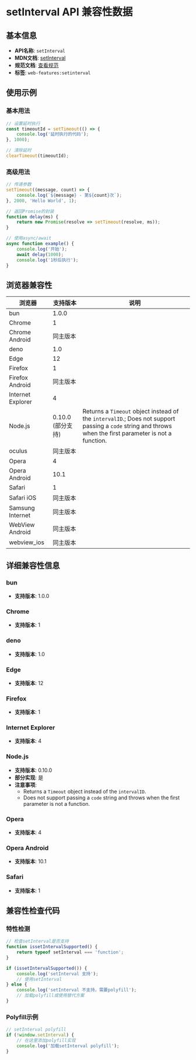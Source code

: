 # setInterval API 兼容性数据

## 基本信息

- **API名称**: `setInterval`
- **MDN文档**: [setInterval](https://developer.mozilla.org/docs/Web/API/Window/setInterval)
- **规范文档**: [查看规范](https://html.spec.whatwg.org/multipage/timers-and-user-prompts.html#dom-setinterval-dev)
- **标签**: `web-features:setinterval`

## 使用示例

### 基本用法

```javascript
// 设置延时执行
const timeoutId = setTimeout(() => {
    console.log('延时执行的代码');
}, 1000);

// 清除延时
clearTimeout(timeoutId);
```

### 高级用法

```javascript
// 传递参数
setTimeout((message, count) => {
    console.log(`${message} - 第${count}次`);
}, 2000, 'Hello World', 1);

// 返回Promise的封装
function delay(ms) {
    return new Promise(resolve => setTimeout(resolve, ms));
}

// 使用async/await
async function example() {
    console.log('开始');
    await delay(1000);
    console.log('1秒后执行');
}
```

## 浏览器兼容性

| 浏览器 | 支持版本 | 说明 |
|--------|----------|------|
| bun | 1.0.0 |  |
| Chrome | 1 |  |
| Chrome Android | 同主版本 |  |
| deno | 1.0 |  |
| Edge | 12 |  |
| Firefox | 1 |  |
| Firefox Android | 同主版本 |  |
| Internet Explorer | 4 |  |
| Node.js | 0.10.0 (部分支持) | Returns a `Timeout` object instead of the `intervalID`.; Does not support passing a `code` string and throws when the first parameter is not a function. |
| oculus | 同主版本 |  |
| Opera | 4 |  |
| Opera Android | 10.1 |  |
| Safari | 1 |  |
| Safari iOS | 同主版本 |  |
| Samsung Internet | 同主版本 |  |
| WebView Android | 同主版本 |  |
| webview_ios | 同主版本 |  |

## 详细兼容性信息

### bun

- **支持版本**: 1.0.0

### Chrome

- **支持版本**: 1

### deno

- **支持版本**: 1.0

### Edge

- **支持版本**: 12

### Firefox

- **支持版本**: 1

### Internet Explorer

- **支持版本**: 4

### Node.js

- **支持版本**: 0.10.0
- **部分实现**: 是
- **注意事项**:
  - Returns a `Timeout` object instead of the `intervalID`.
  - Does not support passing a `code` string and throws when the first parameter is not a function.

### Opera

- **支持版本**: 4

### Opera Android

- **支持版本**: 10.1

### Safari

- **支持版本**: 1

## 兼容性检查代码

### 特性检测

```javascript
// 检查setInterval是否支持
function issetIntervalSupported() {
    return typeof setInterval === 'function';
}

if (issetIntervalSupported()) {
    console.log('setInterval 支持');
    // 使用setInterval
} else {
    console.log('setInterval 不支持，需要polyfill');
    // 加载polyfill或使用替代方案
}
```

### Polyfill示例

```javascript
// setInterval polyfill
if (!window.setInterval) {
    // 在这里添加polyfill实现
    console.log('加载setInterval polyfill');
}
```


